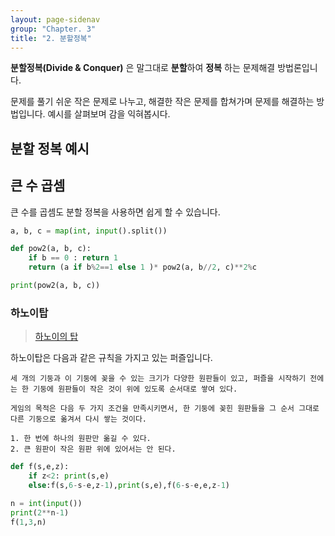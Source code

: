 ```yaml
---
layout: page-sidenav
group: "Chapter. 3"
title: "2. 분할정복"
---
```


**분할정복(Divide & Conquer)** 은 말그대로 **분할**하여 **정복** 하는 문제해결 방법론입니다.

문제를 풀기 쉬운 작은 문제로 나누고, 해결한 작은 문제를 합쳐가며 문제를 해결하는 방법입니다.
예시를 살펴보며 감을 익혀봅시다.

## 분할 정복 예시

## 큰 수 곱셈

큰 수를 곱셈도 분할 정복을 사용하면 쉽게 할 수 있습니다.

``` python
a, b, c = map(int, input().split())

def pow2(a, b, c):
    if b == 0 : return 1
    return (a if b%2==1 else 1 )* pow2(a, b//2, c)**2%c

print(pow2(a, b, c))
```

### 하노이탑

> [하노이의 탑](https://ko.wikipedia.org/wiki/%ED%95%98%EB%85%B8%EC%9D%B4%EC%9D%98_%ED%83%91)

하노이탑은 다음과 같은 규칙을 가지고 있는 퍼즐입니다.

```
세 개의 기둥과 이 기둥에 꽂을 수 있는 크기가 다양한 원판들이 있고, 퍼즐을 시작하기 전에는 한 기둥에 원판들이 작은 것이 위에 있도록 순서대로 쌓여 있다.

게임의 목적은 다음 두 가지 조건을 만족시키면서, 한 기둥에 꽂힌 원판들을 그 순서 그대로 다른 기둥으로 옮겨서 다시 쌓는 것이다.

1. 한 번에 하나의 원판만 옮길 수 있다.
2. 큰 원판이 작은 원판 위에 있어서는 안 된다.
```

``` py
def f(s,e,z):
    if z<2: print(s,e)
    else:f(s,6-s-e,z-1),print(s,e),f(6-s-e,e,z-1)

n = int(input())
print(2**n-1)
f(1,3,n)
```